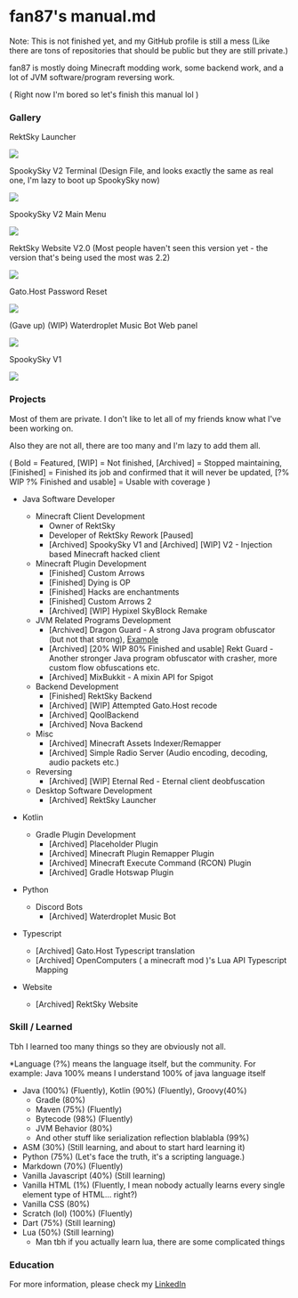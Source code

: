 # fan87's manual.md

Note: This is not finished yet, and my GitHub profile is still a mess (Like there are tons of repositories that should be public but they are still private.)

fan87 is mostly doing Minecraft modding work, some backend work, and a lot of JVM software/program reversing work.

( Right now I'm bored so let's finish this manual lol )

### Gallery

RektSky Launcher

![](https://storage.gato.host/61068f9c11c02e002297ebf2/BIdTinujD.png)

SpookySky V2  Terminal  (Design File, and looks exactly the same as real one, I'm lazy to boot up SpookySky now)

![](https://storage.gato.host/61068f9c11c02e002297ebf2/PcZeUEz0K.png)

SpookySky V2  Main Menu

![](https://storage.gato.host/61068f9c11c02e002297ebf2/ICXUhDhbX.png)

RektSky Website V2.0  (Most people haven't seen this version yet - the version that's being used the most was 2.2)

![](https://storage.gato.host/61068f9c11c02e002297ebf2/gr7inRXDF.png)

Gato.Host Password Reset

![](https://storage.gato.host/61068f9c11c02e002297ebf2/fvJn-ELPz.png)

(Gave up) (WIP) Waterdroplet Music Bot Web panel

![](https://storage.gato.host/61068f9c11c02e002297ebf2/6ia6LP-Df.png)

SpookySky V1

![](https://i.imgur.com/pO5a2nL.png)

### Projects

Most of them are private. I don't like to let all of my friends know what I've been working on.

Also they are not all, there are too many and I'm lazy to add them all.

( Bold = Featured, [WIP] = Not finished, [Archived] = Stopped maintaining, [Finished] = Finished its job and confirmed that it will never be updated, [?% WIP ?% Finished and usable] =  Usable with coverage )

- Java Software Developer
  - Minecraft Client Development
    - Owner of RektSky
    - Developer of RektSky Rework [Paused]
    - [Archived] SpookySky V1 and [Archived] [WIP] V2  -  Injection based Minecraft hacked client
  - Minecraft Plugin Development
    - [Finished] Custom Arrows
    - [Finished] Dying is OP
    - [Finished] Hacks are enchantments
    - [Finished] Custom Arrows 2
    - [Archived] [WIP] Hypixel SkyBlock Remake
  - JVM Related Programs Development
    - [Archived] Dragon Guard - A strong Java program obfuscator (but not that strong), [Example](https://gist.github.com/fan87/79b6aff22cefe5da7453c167c8a2f69e)
    - [Archived] [20% WIP  80% Finished and usable] Rekt Guard - Another stronger Java program obfuscator with crasher, more custom flow obfuscations etc.
    - [Archived] MixBukkit - A mixin API for Spigot
  - Backend Development
    - [Finished] RektSky Backend
    - [Archived] [WIP] Attempted Gato.Host recode
    - [Archived] QoolBackend
    - [Archived] Nova Backend
  - Misc
    - [Archived] Minecraft Assets Indexer/Remapper
    - [Archived] Simple Radio Server (Audio encoding, decoding, audio packets etc.)
  - Reversing
    - [Archived] [WIP] Eternal Red - Eternal client deobfuscation
  - Desktop Software Development
    - [Archived] RektSky Launcher
- Kotlin
  - Gradle Plugin Development
    - [Archived] Placeholder Plugin
    - [Archived] Minecraft Plugin Remapper Plugin
    - [Archived] Minecraft Execute Command (RCON) Plugin
    - [Archived] Gradle Hotswap Plugin
- Python
  - Discord Bots
    - [Archived] Waterdroplet Music Bot
- Typescript
  - [Archived] Gato.Host Typescript translation
  - [Archived] OpenComputers ( a minecraft mod )'s Lua API Typescript Mapping

- Website
  - [Archived] RektSky Website

### Skill / Learned

Tbh I learned too many things so they are obviously not all.

*Language (?%) means the language itself, but the community. For example: Java 100% means I understand 100% of java language itself

- Java (100%) (Fluently), Kotlin (90%) (Fluently), Groovy(40%)
  - Gradle (80%)
  - Maven (75%) (Fluently)
  - Bytecode (98%) (Fluently)
  - JVM Behavior (80%)
  - And other stuff like serialization reflection blablabla (99%)
- ASM (30%) (Still learning, and about to start hard learning it)
- Python (75%) (Let's face the truth, it's a scripting language.)
- Markdown (70%) (Fluently)
- Vanilla Javascript (40%) (Still learning)
- Vanilla HTML (1%) (Fluently, I mean nobody actually learns every single element type of HTML... right?)
- Vanilla CSS (80%)
- Scratch (lol) (100%)  (Fluently)
- Dart (75%) (Still learning)
- Lua (50%) (Still learning)
  - Man tbh if you actually learn lua, there are some complicated things

### Education

For more information, please check my [LinkedIn](https://gato.host/l/ryR3tlDx0/)

